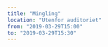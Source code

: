 ```yaml
---
title: "Mingling"
location: "Utenfor auditoriet"
from: "2019-03-29T15:00"
to: "2019-03-29T15:30"
---
```

